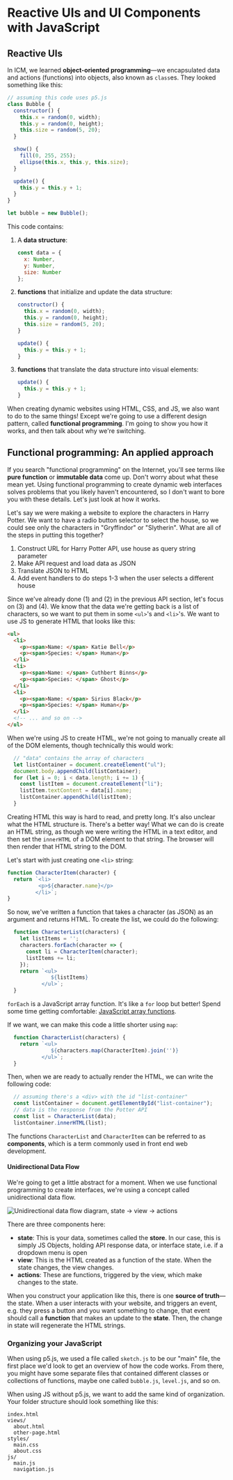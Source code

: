 # Reactive UIs and UI Components with JavaScript

## Reactive UIs

In ICM, we learned **object-oriented programming**—we encapsulated data and actions (functions) into objects, also known as `class`es. They looked something like this:
```js
// assuming this code uses p5.js
class Bubble {
  constructor() {
    this.x = random(0, width);
    this.y = random(0, height);
    this.size = random(5, 20);
  }

  show() {
    fill(0, 255, 255);
    ellipse(this.x, this.y, this.size);
  }

  update() {
    this.y = this.y + 1;
  }
}

let bubble = new Bubble();
```
This code contains:
1. A **data structure**:
   ```js
   const data = {
     x: Number,
     y: Number,
     size: Number
   };
   ```
2. **functions** that initialize and update the data structure:
   ```js
   constructor() {
     this.x = random(0, width);
     this.y = random(0, height);
     this.size = random(5, 20);
   }

   update() {
     this.y = this.y + 1;
   }    
   ```
3. **functions** that translate the data structure into visual elements:
   ```js
   update() {
     this.y = this.y + 1;
   }
   ```

When creating dynamic websites using HTML, CSS, and JS, we also want to do to the same things! Except we're going to use a different design pattern, called **functional programming**. I'm going to show you how it works, and then talk about why we're switching. 

## Functional programming: An applied approach

If you search "functional programming" on the Internet, you'll see terms like **pure function** or **immutable data** come up. Don't worry about what these mean yet. Using functional programming to create dynamic web interfaces solves problems that you likely haven't encountered, so I don't want to bore you with these details. Let's just look at how it works.

Let's say we were making a website to explore the characters in Harry Potter. We want to have a radio button selector to select the house, so we could see only the characters in "Gryffindor" or "Slytherin". What are all of the steps in putting this together?
1. Construct URL for Harry Potter API, use house as query string parameter
2. Make API request and load data as JSON
3. Translate JSON to HTML
4. Add event handlers to do steps 1-3 when the user selects a different house

Since we've already done (1) and (2) in the previous API section, let's focus on (3) and (4). We know that the data we're getting back is a list of characters, so we want to put them in some `<ul>`'s and `<li>`'s. We want to use JS to generate HTML that looks like this:
```html
<ul>
  <li>
    <p><span>Name: </span> Katie Bell</p>
    <p><span>Species: </span> Human</p>
  </li>
  <li>
    <p><span>Name: </span> Cuthbert Binns</p>
    <p><span>Species: </span> Ghost</p>
  </li>
  <li>
    <p><span>Name: </span> Sirius Black</p>
    <p><span>Species: </span> Human</p>
  </li>
  <!-- ... and so on -->
</ul>
```

When we're using JS to create HTML, we're not going to manually create all of the DOM elements, though technically this would work:
```js
  // "data" contains the array of characters
  let listContainer = document.createElement("ul");
  document.body.appendChild(listContainer);
  for (let i = 0; i < data.length; i += 1) {
    const listItem = document.createElement("li");
    listItem.textContent = data[i].name;
    listContainer.appendChild(listItem);
  }
```
Creating HTML this way is hard to read, and pretty long. It's also unclear what the HTML structure is. There's a better way! What we can do is create an HTML string, as though we were writing the HTML in a text editor, and then set the `innerHTML` of a DOM element to that string. The browser will then render that HTML string to the DOM.

Let's start with just creating one `<li>` string:
```js
function CharacterItem(character) {
  return `<li>
          <p>${character.name}</p>
         </li>`;
}
```
So now, we've written a function that takes a character (as JSON) as an argument and returns HTML. To create the list, we could do the following:
```js
  function CharacterList(characters) {
    let listItems = '';
    characters.forEach(character => {
      const li = CharacterItem(character);
      listItems += li;
    });
    return `<ul>
              ${listItems}
           </ul>`;
  }
```
`forEach` is a JavaScript array function. It's like a `for` loop but better! Spend some time getting comfortable: [JavaScript array functions](../guides/javascript-frontend-guide.md#javascript-array-methods).

If we want, we can make this code a little shorter using `map`:
```js
  function CharacterList(characters) {
    return `<ul>
              ${characters.map(CharacterItem).join('')}
           </ul>`;
  }
```

Then, when we are ready to actually render the HTML, we can write the following code:
```js
  // assuming there's a <div> with the id "list-container"
  const listContainer = document.getElementById("list-container");
  // data is the response from the Potter API
  const list = CharacterList(data);
  listContainer.innerHTML(list);
```

The functions `CharacterList` and `CharacterItem` can be referred to as **components**, which is a term commonly used in front end web development. 

#### Unidirectional Data Flow

We're going to get a little abstract for a moment. When we use functional programming to create interfaces, we're using a concept called unidirectional data flow. 

![Unidirectional data flow diagram, state -> view -> actions](https://flaviocopes.com/react-unidirectional-data-flow/view-actions-state.png)

There are three components here:
* **state**: This is your data, sometimes called the **store**. In our case, this is simply JS Objects, holding API response data, or interface state, i.e. if a dropdown menu is open
* **view**: This is the HTML created as a function of the state. When the state changes, the view changes.
* **actions**: These are functions, triggered by the view, which make changes to the state.

When you construct your application like this, there is one **source of truth**—the state. When a user interacts with your website, and triggers an event, e.g. they press a button and you want something to change, that event should call a **function** that makes an update to the **state**. Then, the change in state will regenerate the HTML strings. 

### Organizing your JavaScript

When using p5.js, we used a file called `sketch.js` to be our "main" file, the first place we'd look to get an overview of how the code works. From there, you might have some separate files that contained different classes or collections of functions, maybe one called `bubble.js`, `level.js`, and so on. 

When using JS without p5.js, we want to add the same kind of organization. Your folder structure should look something like this:

```
index.html
views/
  about.html
  other-page.html
styles/
  main.css
  about.css
js/
  main.js
  navigation.js
```